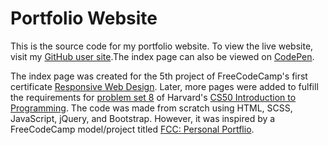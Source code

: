 # Portfolio Website

This is the source code for my portfolio website. To view the live website, visit my [GitHub user site](https://john-albright.github.io/).The index page can also be viewed on [CodePen](https://codepen.io/john-albright/full/mdwxzyw).

The index page was created for the 5th project of FreeCodeCamp's first certificate [Responsive Web Design](https://www.freecodecamp.org/learn/responsive-web-design). Later, more pages were added to fulfill the requirements for [problem set 8](https://cs50.harvard.edu/x/2021/psets/8/) of Harvard's [CS50 Introduction to Programming](https://online-learning.harvard.edu/course/cs50-introduction-computer-science?delta=0). The code was made from scratch using HTML, SCSS, JavaScript, jQuery, and Bootstrap. However, it was inspired by a FreeCodeCamp model/project titled [FCC: Personal Portflio](https://codepen.io/freeCodeCamp/pen/zNBOYG). 
